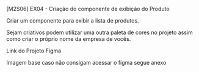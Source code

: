 [M2S06] EX04 - Criação do componente de exibição do Produto

Criar um componente para exibir a lista de produtos.

Sejam criativos podem utilizar uma outra paleta de cores no projeto assim como criar o próprio nome da empresa de vocês.

Link do Projeto Figma

Imagem base caso não consigam acessar o figma segue anexo